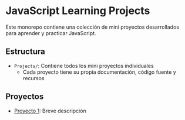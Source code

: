 # JavaScript Learning Projects

Este monorepo contiene una colección de mini proyectos desarrollados para aprender y practicar JavaScript.

## Estructura

- `Projects/`: Contiene todos los mini proyectos individuales
  - Cada proyecto tiene su propia documentación, código fuente y recursos

## Proyectos

- [Proyecto 1](Projects/Biblioteca-Digital): Breve descripción
